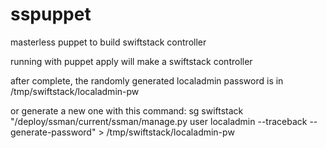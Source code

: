 # sspuppet
masterless puppet to build swiftstack controller

running with puppet apply will make a swiftstack controller

after complete, the randomly generated localadmin password is in /tmp/swiftstack/localadmin-pw

or generate a new one with this command:
sg swiftstack "/deploy/ssman/current/ssman/manage.py user localadmin --traceback --generate-password" > /tmp/swiftstack/localadmin-pw


